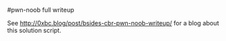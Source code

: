 #pwn-noob full writeup

See http://0xbc.blog/post/bsides-cbr-pwn-noob-writeup/ for a blog about this solution script.
